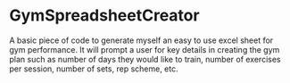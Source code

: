 # GymSpreadsheetCreator
A basic piece of code to generate myself an easy to use excel sheet for gym performance. It will prompt a user for key details in creating the gym plan such as number of days they would like to train, number of exercises per session, number of sets, rep scheme, etc.
